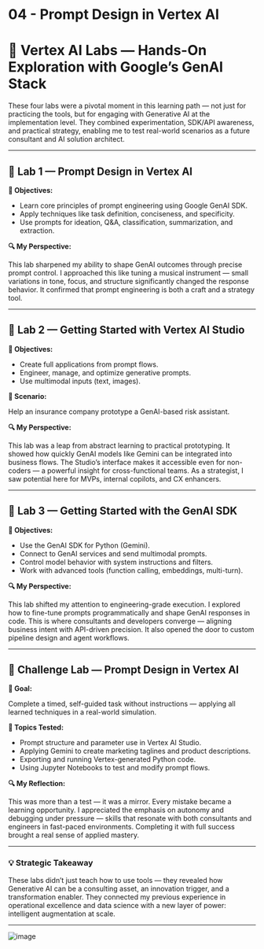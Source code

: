 # 04 - Prompt Design in Vertex AI
# 🧪 Vertex AI Labs — Hands-On Exploration with Google’s GenAI Stack

These four labs were a pivotal moment in this learning path — not just for practicing the tools, but for engaging with Generative AI at the implementation level. They combined experimentation, SDK/API awareness, and practical strategy, enabling me to test real-world scenarios as a future consultant and AI solution architect.

---

## 🔧 Lab 1 — Prompt Design in Vertex AI

**🧠 Objectives:**

- Learn core principles of prompt engineering using Google GenAI SDK.
- Apply techniques like task definition, conciseness, and specificity.
- Use prompts for ideation, Q&A, classification, summarization, and extraction.

**🔍 My Perspective:**

This lab sharpened my ability to shape GenAI outcomes through precise prompt control. I approached this like tuning a musical instrument — small variations in tone, focus, and structure significantly changed the response behavior. It confirmed that prompt engineering is both a craft and a strategy tool.

---

## 🧪 Lab 2 — Getting Started with Vertex AI Studio

**🧠 Objectives:**

- Create full applications from prompt flows.
- Engineer, manage, and optimize generative prompts.
- Use multimodal inputs (text, images).

**🧩 Scenario:**

Help an insurance company prototype a GenAI-based risk assistant.

**🔍 My Perspective:**

This lab was a leap from abstract learning to practical prototyping. It showed how quickly GenAI models like Gemini can be integrated into business flows. The Studio’s interface makes it accessible even for non-coders — a powerful insight for cross-functional teams. As a strategist, I saw potential here for MVPs, internal copilots, and CX enhancers.

---

## 🧪 Lab 3 — Getting Started with the GenAI SDK

**🧠 Objectives:**

- Use the GenAI SDK for Python (Gemini).
- Connect to GenAI services and send multimodal prompts.
- Control model behavior with system instructions and filters.
- Work with advanced tools (function calling, embeddings, multi-turn).

**🔍 My Perspective:**

This lab shifted my attention to engineering-grade execution. I explored how to fine-tune prompts programmatically and shape GenAI responses in code. This is where consultants and developers converge — aligning business intent with API-driven precision. It also opened the door to custom pipeline design and agent workflows.

---

## 🏁 Challenge Lab — Prompt Design in Vertex AI

**🎯 Goal:**

Complete a timed, self-guided task without instructions — applying all learned techniques in a real-world simulation.

**🧠 Topics Tested:**

- Prompt structure and parameter use in Vertex AI Studio.
- Applying Gemini to create marketing taglines and product descriptions.
- Exporting and running Vertex-generated Python code.
- Using Jupyter Notebooks to test and modify prompt flows.

**🔍 My Reflection:**

This was more than a test — it was a mirror. Every mistake became a learning opportunity. I appreciated the emphasis on autonomy and debugging under pressure — skills that resonate with both consultants and engineers in fast-paced environments. Completing it with full success brought a real sense of applied mastery.

---

### 💡 Strategic Takeaway

These labs didn’t just teach how to use tools — they revealed how Generative AI can be a consulting asset, an innovation trigger, and a transformation enabler. They connected my previous experience in operational excellence and data science with a new layer of power: intelligent augmentation at scale.

---
![image](https://github.com/user-attachments/assets/9ea9ba3c-4fdd-4d34-be78-7019c7115c02)


